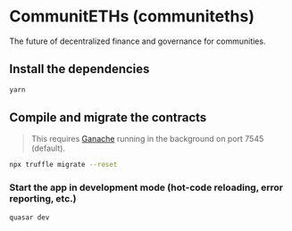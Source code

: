 # CommunitETHs (communiteths)

The future of decentralized finance and governance for communities.

## Install the dependencies

```bash
yarn
```

## Compile and migrate the contracts

> This requires [Ganache](https://www.trufflesuite.com/ganache) running in the background on port 7545 (default).

```bash
npx truffle migrate --reset
```

### Start the app in development mode (hot-code reloading, error reporting, etc.)

```bash
quasar dev
```
